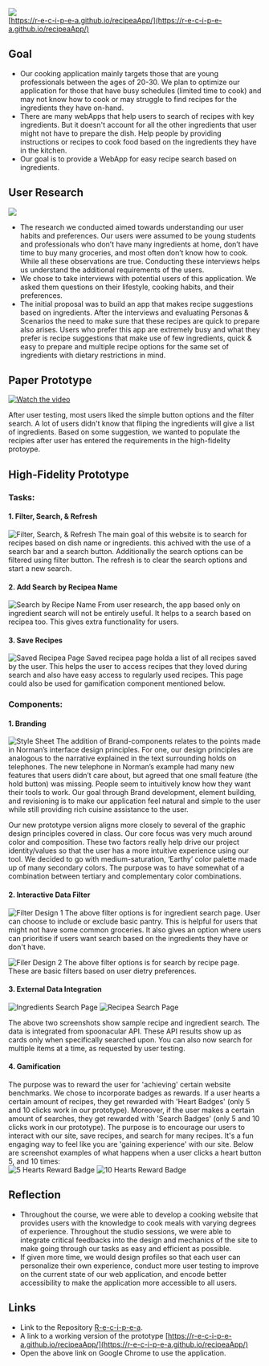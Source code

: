 ![](img/RecipeaLogo.png)  
[https://r-e-c-i-p-e-a.github.io/recipeaApp/](https://r-e-c-i-p-e-a.github.io/recipeaApp/)   
## Goal
- Our cooking application mainly targets those that are young professionals between the ages of 20-30. We plan to optimize our application for those that have busy schedules (limited time to cook) and may not know how to cook or may struggle to find recipes for the ingredients they have on-hand.
- There are many webApps that help users to search of recipes with key ingredients. But it doesn't account for all the other ingredients that user might not have to prepare the dish. Help people by providing instructions or recipes to cook food based on the ingredients they have in the kitchen. 
- Our goal is to provide a WebApp for easy recipe search based on ingredients.
## User Research 
![](img/Emo.png)
- The research we conducted aimed towards understanding our user habits and preferences. Our users were assumed to be young students and professionals who don’t have many ingredients at home, don’t have time to buy many groceries, and most often don’t know how to cook. While all these observations are true. Conducting these interviews helps us understand the additional requirements of the users. 
- We chose to take interviews with potential users of this application. We asked them questions on their lifestyle, cooking habits, and their preferences.
- The initial proposal was to build an app that makes recipe suggestions based on ingredients. After the interviews and evaluating Personas & Scenarios the need to make sure that these recipes are quick to prepare also arises. Users who prefer this app are extremely busy and what they prefer is recipe suggestions that make use of few ingredients, quick & easy to prepare and multiple recipe options for the same set of ingredients with dietary restrictions in mind.

## Paper Prototype
[![Watch the video](https://img.youtube.com/vi/VYnCdbO_wmQ/hqdefault.jpg)](https://youtu.be/VYnCdbO_wmQ)

After user testing, most users liked the simple button options and the filter search. A lot of users didn't know that fliping the ingredients will give a list of ingredients. Based on some suggestion, we wanted to populate the recipies after user has entered the requirements in the high-fidelity protoype.

## High-Fidelity Prototype  

### Tasks:

#### 1. Filter, Search, & Refresh 
![Filter, Search, & Refresh](img/SearchBar.png)
The main goal of this website is to search for recipes based on dish name or ingredients. this achived with the use of a search bar and a search button. Additionally the search options can be filtered using filter button. The refresh is to clear the search options and start a new search.  
  
#### 2. Add Search by Recipea Name
![Search by Recipe Name ](img/SearchRecipe.png)
From user research, the app based only on ingredient search will not be entirely useful. It helps to a search based on recipea too. This gives extra functionality for users.  
    
#### 3. Save Recipes 
![Saved Recipea Page](img/SavedRecipe.png)
Saved recipea page holda a list of all recipes saved by the user. This helps the user to access recipes that they loved during search and also have easy access to regularly used recipes. This page could also be used for gamification component mentioned below. 
  
### Components:

#### 1. Branding  
![Style Sheet](img/Branding.png)
The addition of Brand-components relates to the points made in Norman’s interface design principles. For one, our design principles are analogous to the narrative explained in the text surrounding holds on telephones. The new telephone in Norman’s example had many new features that users didn’t care about, but agreed that one small feature (the hold button) was missing. People seem to intuitively know how they want their tools to work. Our goal through Brand development, element building, and revisioning is to make our application feel natural and simple to the user while still providing rich cuisine assistance to the user.  

Our new prototype version aligns more closely to several of the graphic design principles covered in class. Our core focus was very much around color and composition. These two factors really help drive our project identity/values so that the user has a more intuitive experience using our tool. We decided to go with medium-saturation, ‘Earthy’ color palette made up of many secondary colors. The purpose was to have somewhat of a combination between tertiary and complementary color combinations.  
  
#### 2. Interactive Data Filter
![Filter Design 1](img/Filter1.png)
The above filter options is for ingredient search page. User can choose to include or exclude basic pantry. This is helpful for users that might not have some common groceries. It also gives an option where users can prioritise if users want search based on the ingredients they have or don't have.  
  
  
![Filer Design 2](img/Filter2.png)
The above filter options is for search by recipe page. These are basic filters based on user dietry preferences.   
  
#### 3. External Data Integration
![Ingredients Search Page](img/IngredientSearch.png)
![Recipea Search Page](img/RecipeSearch.png)
  
The above two screenshots show sample recipe and ingredient search. The data is integrated from spoonacular API. These API results show up as cards only when specifically searched upon. You can also now search for multiple items at a time, as requested by user testing.
  
#### 4. Gamification
The purpose was to reward the user for 'achieving' certain website benchmarks. We chose to incorporate badges as rewards. If a user hearts a certain amount of recipes, they get rewarded with 'Heart Badges' (only 5 and 10 clicks work in our prototype). Moreover, if the user makes a certain amount of searches, they get rewarded with 'Search Badges' (only 5 and 10 clicks work in our prototype). The purpose is to encourage our users to interact with our site, save recipes, and search for many recipes. It's a fun engaging way to feel like you are 'gaining experience' with our site. Below are screenshot examples of what happens when a user clicks a heart button 5, and 10 times:  
![5 Hearts Reward Badge](img/5heartsScreenshot.png)
![10 Hearts Reward Badge](img/10heartScreenshot.png)
## Reflection
- Throughout the course, we were able to develop a cooking website that provides users with the knowledge to cook meals with varying degrees of experience. Throughout the studio sessions, we were able to integrate critical feedbacks into the design and mechanics of the site to make going through our tasks as easy and efficient as possible.  
- If given more time, we would design profiles so that each user can personalize their own experience, conduct more user testing to improve on the current state of our web application, and encode better accessibility to make the application more accessible to all users.  

## Links
- Link to the Repository [R-e-c-i-p-e-a](https://github.com/R-e-c-i-p-e-a). 
- A link to a working version of the prototype [https://r-e-c-i-p-e-a.github.io/recipeaApp/](https://r-e-c-i-p-e-a.github.io/recipeaApp/)   
- Open the above link on Google Chrome to use the application. 


